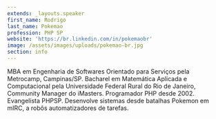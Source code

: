 ```yaml
---
extends: _layouts.speaker
first_name: Rodrigo
last_name: Pokemao
profession: PHP SP
website: 'https://br.linkedin.com/in/pokemaobr'
image: /assets/images/uploads/pokemao-br.jpg
section: info
---
```

MBA em Engenharia de Softwares Orientado para Serviços pela Metrocamp, Campinas/SP. Bacharel em Matemática Aplicada e Computacional pela Universidade Federal Rural do Rio de Janeiro, Community Manager do iMasters. Programador PHP desde 2002. Evangelista PHPSP. Desenvolve sistemas desde batalhas Pokemon em mIRC, a robôs automatizadores de tarefas.
